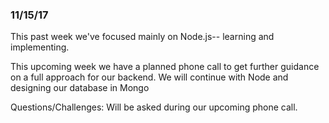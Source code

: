 ### 11/15/17

This past week we've focused mainly on Node.js-- learning and implementing. 

This upcoming week we have a planned phone call to get further guidance on a full approach for our backend. We will continue with Node and designing our database in Mongo

Questions/Challenges: Will be asked during our upcoming phone call. 
